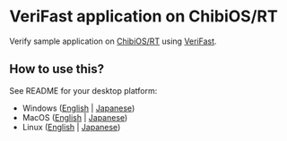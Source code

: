 # VeriFast application on ChibiOS/RT

Verify sample application on [ChibiOS/RT](http://www.chibios.org/) using [VeriFast](https://github.com/verifast/verifast).

## How to use this?

See README for your desktop platform:

* Windows ([English](doc/README.Windows.en.md) | [Japanese](doc/README.Windows.ja.md))
* MacOS ([English](doc/README.MacOS.en.md) | [Japanese](doc/README.MacOS.ja.md))
* Linux ([English](doc/README.Linux.en.md) | [Japanese](doc/README.Linux.ja.md))
